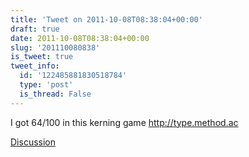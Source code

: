 ```yaml
---
title: 'Tweet on 2011-10-08T08:38:04+00:00'
draft: true
date: 2011-10-08T08:38:04+00:00
slug: '201110080838'
is_tweet: true
tweet_info:
  id: '122485881830518784'
  type: 'post'
  is_thread: False
---
```




I got 64/100 in this kerning game <http://type.method.ac>

[Discussion](https://x.com/sytelus/status/122485881830518784)
